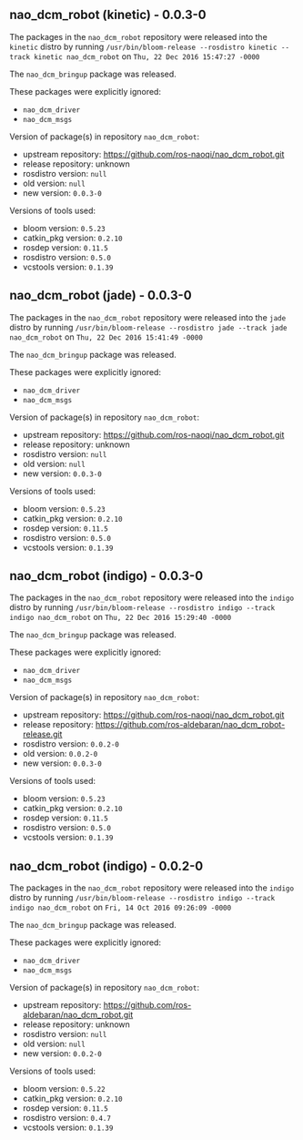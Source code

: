 ## nao_dcm_robot (kinetic) - 0.0.3-0

The packages in the `nao_dcm_robot` repository were released into the `kinetic` distro by running `/usr/bin/bloom-release --rosdistro kinetic --track kinetic nao_dcm_robot` on `Thu, 22 Dec 2016 15:47:27 -0000`

The `nao_dcm_bringup` package was released.

These packages were explicitly ignored:
- `nao_dcm_driver`
- `nao_dcm_msgs`

Version of package(s) in repository `nao_dcm_robot`:

- upstream repository: https://github.com/ros-naoqi/nao_dcm_robot.git
- release repository: unknown
- rosdistro version: `null`
- old version: `null`
- new version: `0.0.3-0`

Versions of tools used:

- bloom version: `0.5.23`
- catkin_pkg version: `0.2.10`
- rosdep version: `0.11.5`
- rosdistro version: `0.5.0`
- vcstools version: `0.1.39`


## nao_dcm_robot (jade) - 0.0.3-0

The packages in the `nao_dcm_robot` repository were released into the `jade` distro by running `/usr/bin/bloom-release --rosdistro jade --track jade nao_dcm_robot` on `Thu, 22 Dec 2016 15:41:49 -0000`

The `nao_dcm_bringup` package was released.

These packages were explicitly ignored:
- `nao_dcm_driver`
- `nao_dcm_msgs`

Version of package(s) in repository `nao_dcm_robot`:

- upstream repository: https://github.com/ros-naoqi/nao_dcm_robot.git
- release repository: unknown
- rosdistro version: `null`
- old version: `null`
- new version: `0.0.3-0`

Versions of tools used:

- bloom version: `0.5.23`
- catkin_pkg version: `0.2.10`
- rosdep version: `0.11.5`
- rosdistro version: `0.5.0`
- vcstools version: `0.1.39`


## nao_dcm_robot (indigo) - 0.0.3-0

The packages in the `nao_dcm_robot` repository were released into the `indigo` distro by running `/usr/bin/bloom-release --rosdistro indigo --track indigo nao_dcm_robot` on `Thu, 22 Dec 2016 15:29:40 -0000`

The `nao_dcm_bringup` package was released.

These packages were explicitly ignored:
- `nao_dcm_driver`
- `nao_dcm_msgs`

Version of package(s) in repository `nao_dcm_robot`:

- upstream repository: https://github.com/ros-naoqi/nao_dcm_robot.git
- release repository: https://github.com/ros-aldebaran/nao_dcm_robot-release.git
- rosdistro version: `0.0.2-0`
- old version: `0.0.2-0`
- new version: `0.0.3-0`

Versions of tools used:

- bloom version: `0.5.23`
- catkin_pkg version: `0.2.10`
- rosdep version: `0.11.5`
- rosdistro version: `0.5.0`
- vcstools version: `0.1.39`


## nao_dcm_robot (indigo) - 0.0.2-0

The packages in the `nao_dcm_robot` repository were released into the `indigo` distro by running `/usr/bin/bloom-release --rosdistro indigo --track indigo nao_dcm_robot` on `Fri, 14 Oct 2016 09:26:09 -0000`

The `nao_dcm_bringup` package was released.

These packages were explicitly ignored:
- `nao_dcm_driver`
- `nao_dcm_msgs`

Version of package(s) in repository `nao_dcm_robot`:

- upstream repository: https://github.com/ros-aldebaran/nao_dcm_robot.git
- release repository: unknown
- rosdistro version: `null`
- old version: `null`
- new version: `0.0.2-0`

Versions of tools used:

- bloom version: `0.5.22`
- catkin_pkg version: `0.2.10`
- rosdep version: `0.11.5`
- rosdistro version: `0.4.7`
- vcstools version: `0.1.39`


